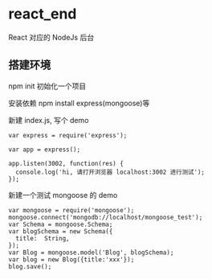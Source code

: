 # react_end
React 对应的 NodeJs 后台

## 搭建环境

npm init 初始化一个项目

安装依赖 npm install express(mongoose)等

新建 index.js, 写个 demo

```
var express = require('express');

var app = express();

app.listen(3002, function(res) {
  console.log('hi, 请打开浏览器 localhost:3002 进行测试');
});
```

新建一个测试 mongoose 的 demo

```
var mongoose = require('mongoose');
mongoose.connect('mongodb://localhost/mongoose_test');
var Schema = mongoose.Schema;
var blogSchema = new Schema({
  title:  String,
});
var Blog = mongoose.model('Blog', blogSchema);
var blog = new Blog({title:'xxx'});
blog.save();
```
